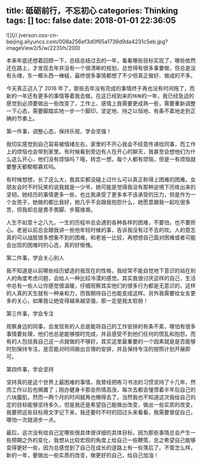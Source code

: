 title: 砥砺前行，不忘初心
categories: Thinking
tags: []
toc: false
date: 2018-01-01 22:36:05
---

![](//
jverson.oss-cn-beijing.aliyuncs.com/008a256ef3d0f65a1739d9da4231c5eb.jpg?imageView2/5/w/2231/h/200)

<!--more-->

本来年底还想着回顾一下，总结总结过去的一年，看看哪些目标实现了，哪些依然还在路上，才发现去年并没有一个很清晰的规划，总觉得有很多事要做，但总是没有头绪，东一榔头西一棒槌，最终很多事情都想了不少但真正做好、做成的不多。

今天真正迈入了 2018 年了，那些去年没有完成的事情终于再也没有时间拖了，而新的一年还有更多的事情等着我去做。在这已经到来的`特殊`的一年，我已经急迫的感觉到必须要做出一些改变了，工作上、感情上我需要更成熟一些，需要重新调整一下心态，需要脚踏实地一步一个脚印，坚定地、持之以恒地、有条不紊地走到正确的节奏上。



第一件事，调整心态，保持乐观，学会坚强！

我切实感觉到自己容易被情绪左右，家里的不开心我会不经意传递给同事，而工作上的烦恼也会带到家里。有时候看到旁边有人在开心的聊天，我甚至会想他们为什么这么开心，他们没有烦恼吗？哦，转念一想，每个人都有烦恼，但是一有烦恼就要整天都郁郁寡欢吗。

有时候想想，长了这么大，我其实都没碰上过什么可以真正称得上困难的困难。女朋友会时不时玩笑的说我就是一少爷，她可能是觉得我没有那种逆境下历练出来的坚韧。她经历的事情更多一些，也比我承受了更多本不该承受的压力，但是作为一个女孩子，她做的都比我好，她几乎不会跟我抱怨什么，她愿意跟我一起吃很多苦，但我却总是畏手畏脚、步履维艰。

人生不如意十之八九，一生的历程中总会遇到各种各样的困难，不要怕，也不要担心。老爸以前总会跟我讲一些他年轻时候的事，告诉我没有过不去的坎。人的意志真的可以战胜很多想象不到的困难，和老爸一比较，再想想自己面对困难或者可能会出现的困难时的心态，真的好惭愧。

第二件事，学会关心别人

我不知道是以前哪些经历塑造的我现在的性格，我经常不能自觉地下意识的站在别人的角度考虑问题，会给人一种比较冷漠的感觉。其实我很讨厌这样的自己，生活中总有一些人让你感觉很温暖，仔细观察其实他们的很多行为都是无意识的，这样的人真的天生就有一种亲和力，而我期待自己也能变成这样。另外我需要给女友更多的关心，如果我让她变得越来越坚强，那一定是我太软弱！

第三件事，学会专注

观察身边的同事，会发现有的人总是能将自己的工作安排的有条不紊，哪怕有很多事情要处理，他们也总是能够按时完成，并且感受不到他们任何的慌乱和抱怨，而有的人包括我自己这一点就做的不够好。其实这里最重要的一个因素就是是否能够时刻保持专注，是否能对时间做出合理的安排，并且保持专注的按照计划开展即可。

第四件事，学会坚持

坚持真的是这个世界上最困难的事情，我曾经把练习书法的习惯坚持了十几年，然而工作以后也搁置了；刚办健身卡那会热情高涨，每次去都会憧憬着半年后自己的六块腹肌，然而一两个月的时间就再也懒得去了。当然我也不知道这次我给自己的定的目标能够坚持多久，但是我还是希望自己能做出改变，做出一些实质的改变，我要把这些目标用文字记下来，我还要时不时的回过头来看看，我需要督促自己，哪怕一次就进步一点。


最后，这次没有给自己定哪些很具体很详细的具体目标，因为那些事情总会产生一些预期之外的变化，我想从比较宏观的角度上给自己一些鞭策，总之希望自己能够变得更好一些，因为总感觉到了自己在成长的道路上有一些落后了。不管怎么样，新的一年，要做出一些实质的改变，做更好的自己，给自己加油！


